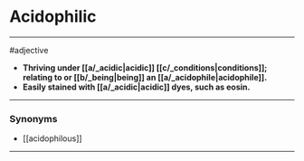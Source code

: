 # Acidophilic
---
#adjective
- **Thriving under [[a/_acidic|acidic]] [[c/_conditions|conditions]]; relating to or [[b/_being|being]] an [[a/_acidophile|acidophile]].**
- **Easily stained with [[a/_acidic|acidic]] dyes, such as eosin.**
---
### Synonyms
- [[acidophilous]]
---
